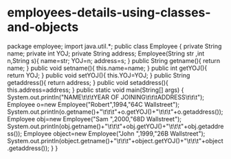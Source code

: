 # employees-details-using-classes-and-objects


package employee;
import java.util.*;
public class Employee { 
    private String name;
    private int YOJ;
    private String address;
       Employee(String str ,int n,String s){
         name=str;
         YOJ=n;
         address=s;
        }
       public String getname(){
       return name;
       }
       public void setname(){
           this.name=name;
       }
       public int getYOJ(){
           return YOJ;
       }
       public void setYOJ(){
           this.YOJ=YOJ;
       }
       public String getaddress(){
           return address;
       }
       public void setaddress(){
           this.address=address;
       }
    public static void main(String[] args) {
        System.out.println("NAME\t\t\tYEAR OF JOINING\t\t\tADDRESS\t\t\t");
       Employee o=new Employee("Robert",1994,"64C Wallstreet");
       System.out.println(o.getname()+"\t\t\t"+o.getYOJ()+"\t\t\t"+o.getaddress());
       Employee obj=new Employee("Sam ",2000,"68D Wallstreet");
       System.out.println(obj.getname()+"\t\t\t"+obj.getYOJ()+"\t\t\t"+obj.getaddress());
      Employee object=new Employee("John ",1999,"26B Wallstreet");
      System.out.println(object.getname()+"\t\t\t"+object.getYOJ()+"\t\t\t"+object.getaddress());
    }
}

